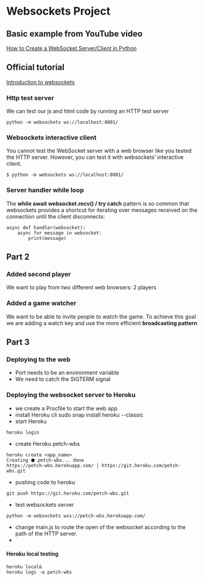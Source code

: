 # Websockets Project

## Basic example from YouTube video

[How to Create a WebSocket Server/Client in Python](https://www.youtube.com/watch?v=SfQd1FdcTlI)

## Official tutorial

[Introduction to websockets](https://websockets.readthedocs.io/en/stable/intro/tutorial1.html)

### Http test server

We can test our js and html code by running an HTTP test server
```commandline
python -m websockets ws://localhost:8001/
```

### Websockets interactive client

You cannot test the WebSocket server with a web browser like you tested the HTTP server. 
However, you can test it with websockets’ interactive client.

```
$ python -m websockets ws://localhost:8001/
```

### Server handler while loop
The **while await websocket.recv() / try catch** pattern is so common that websockets 
provides a shortcut for iterating over messages received on the connection until 
the client disconnects:
```
async def handler(websocket):
    async for message in websocket:
        print(message)
```

## Part 2

### Added second player
We want to play from two different web browsers: 2 players 

### Added a game watcher
We want to be able to invite people to watch the game.
To achieve this goal we are adding a watch key and use the more efficient **broadcasting pattern**

## Part 3
### Deploying to the web
* Port needs to be an environment variable
* We need to catch the SIGTERM signal

### Deploying the websocket server to Heroku
* we create a Procfile to start the web app
* install Heroku cli sudo snap install heroku --classic
* start Heroku
```
heroku login
```
* create Heroku petch-wbs
```
heroku create <app_name>
Creating ⬢ petch-wbs... done
https://petch-wbs.herokuapp.com/ | https://git.heroku.com/petch-wbs.git
```
* pushing code to heroku
```commandline
git push https://git.heroku.com/petch-wbs.git
```
* test websockets server
```commandline
python -m websockets wss://petch-wbs.herokuapp.com/
```
* change main.js to route the open of the websocket according to the path of the HTTP server.
* 
#### Heroku local testing

```commandline
heroku local&
heroku logs -a petch-wbs
```